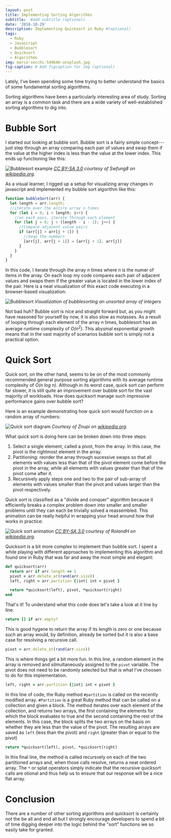 ```yaml
---
layout: post
title: Implementing Sorting Algorithms
subtitle:  #add subtitle (optional)
date: '2018-10-29'
description: Implementing Quicksort in Ruby #(optional)
tags:
  - Ruby
  - Javascript
  - Bubblesort
  - Quicksort
  - Algorithms
img: marco-secchi-549646-unsplash.jpg
fig-caption: # Add figcaption for img (optional)
---
```


Lately, I've been spending some time trying to better understand the basics of some fundamental sorting algorithms.
<!-- more -->
Sorting algorithms have been a particularly interesting area of study. Sorting an array is a common task and there are a wide variety of well-established sorting algorithms to dig into.

# Bubble Sort

I started out looking at bubble sort. Bubble sort is a fairly simple concept---just step through an array comparing each pair of values and swap them if the value at the higher index is less than the value at the lower index. This ends up functioning like this:

![Bubblesort example](/assets/img/Bubble-sort-example-300px.gif)
*[CC BY-SA 3.0](https://creativecommons.org/licenses/by-sa/3.0) courtesy of Swfung8 on [wikipedia.org](https://wikipedia.org).*

As a visual learner, I rigged up a setup for visualizing array changes in javascript and implemented my bubble sort algorithm like this:

```javascript
function bubbleSort(arr) {
  let length = arr.length;
  //iterate over the entire array n times
  for (let i = 0; i < length; i++) {
    //on each pass, iterate through each element
    for (let j = 0; j < (length - i - 1); j++) {
      //Compare adjacent value pairs
      if (arr[j] > arr[j + 1]) {
        //Swap the numbers
        [arr[j], arr[j + 1]] = [arr[j + 1], arr[j]]
      }
    }
  }
}
```

In this code, I iterate through the array *n* times where *n* is the numer of items in the array. On each loop my code compares each pair of adjacent values and swaps them if the greater value is located in the lower index of the pair. Here is a neat visualization of this exact code executing in a browser-based visualization:


![Bubblesort](/assets/img/bubblesort.gif)
*Visualization of bubblesorting an unsorted array of integers*

Not bad huh? Bubble sort is nice and straight forward but, as you might have reasoned for yourself by now, it is also slow as molasses. As a result of looping through each element of the array *n* times, bubblesort has an average runtime complexity of *O(n<sup>2</sup>)*. This abysmal exponential growth means that in the vast majority of scenarios bubble sort is simply not a practical option.

# Quick Sort

Quick sort, on the other hand, seems to be on of the most commonly recommended general purpose sorting algorithms with its average runtime complexity of *O(n log n)*. Although in its worst case, quick sort can perform far slower, it is still quite an improvement over bubble sort for the vast majority of workloads. How does quicksort manage such impressive performance gains over bubble sort?

Here is an example demonstrating how quick sort would function on a random array of numbers:

![Quick sort diagram](/assets/img/Quicksort-diagram.svg)
*Courtesy of Znupi on [wikipedia.org](https://wikipedia.org).*

What quick sort is doing here can be broken down into three steps:

1. Select a single element, called a pivot, from the array. In this case, the pivot is the rightmost element in the array.
2. Partitioning: reorder the array through sucessive swaps so that all elements with values less than that of the pivot element come before the pivot in the array, while all elements with values greater than that of the pivot come after it.
3. Recursively apply steps one and two to the pair of sub-array of elements with values smaller than the pivot and values larger than the pivot respectively.

Quick sort is classified as a "divide and conquer" algorithm because it efficiently breaks a complex problem down into smaller and smaller problems until they can each be trivially solved a reassembled. This animation can be really helpful in wrapping your head around how that works in practice:

![Quick sort animation](/assets/img/Sorting_quicksort_anim.gif)
*[CC BY-SA 3.0](https://creativecommons.org/licenses/by-sa/3.0) courtesy of RolandH on [wikipedia.org](https://wikipedia.org).*

Quicksort is a bit more complex to implement than bubble sort. I spent a while playing with different approaches to implementing this algorithm and found one in Ruby that was far and away the most simple and elegant:

```ruby
def quicksort(arr)
  return arr if arr.length <= 1
  pivot = arr.delete_at(rand(arr.size))
  left, right = arr.partition {|int| int < pivot }

  return *quicksort(left), pivot, *quicksort(right)
end
```

That's it! To understand what this code does let's take a look at it line by line.

```ruby
return [] if arr.empty?
```

This is good hygene to return the array if its length is zero or one because such an array would, by definition, already be sorted but it is also a base case for resolving a recursive call.

```ruby
pivot = arr.delete_at(rand(arr.size))
```
This is where things get a bit more fun. In this line, a random element in the array is removed and silmultaneously assigned to the `pivot` variable. The pivot does not need to be randomly selected but that is what I've choosen to do for this implementation.

```ruby
left, right = arr.partition {|int| int < pivot }
```
In this line of code, the Ruby method `#partition` is called on the recently modified array. `#Partition` is a great Ruby method that can be called on a collection and given a block. The method iterates over each element of the collection, and returns two arrays, the first containing the elements for which the block evaluates to true and the second containing the rest of the elements. In this case, the block splits the two arrays on the basis on whether they are less than the value of the pivot. The resulting arrays are saved as `left` (less than the pivot) and `right` (greater than or equal to the pivot)

```ruby
return *quicksort(left), pivot, *quicksort(right)
```

In this final line, the method is called recursvely on each of the two partitioned arrays and, when those calls resolve, returns a neat ordered array. The `*` or splat operators simply indicate that the recursive quicksort calls are otional and thus help us to ensure that our response will be a nice flat array.

# Conclusion

There are a number of other sorting algorithms and quicksort is certainly not the be all and end all but I strongly encourage developers to spend a bit of time digging deeper into the logic behind the "sort" functions we so easily take for granted.

